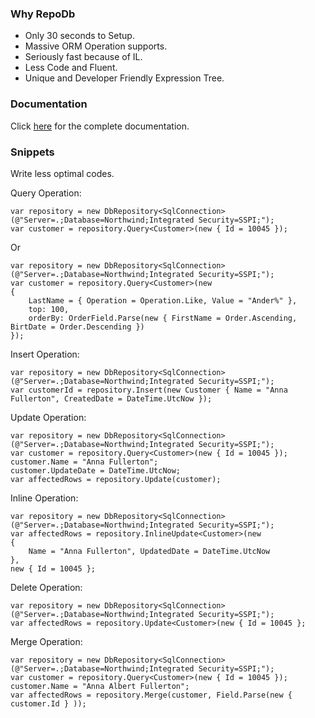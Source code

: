 ### Why RepoDb

 - Only 30 seconds to Setup.
 - Massive ORM Operation supports.
 - Seriously fast because of IL.
 - Less Code and Fluent.
 - Unique and Developer Friendly Expression Tree.

### Documentation
Click [here](https://repodb.readthedocs.io/en/latest/index.html) for the complete documentation.

### Snippets

Write less optimal codes.

Query Operation:
```
var repository = new DbRepository<SqlConnection>(@"Server=.;Database=Northwind;Integrated Security=SSPI;");
var customer = repository.Query<Customer>(new { Id = 10045 });
```
Or
```
var repository = new DbRepository<SqlConnection>(@"Server=.;Database=Northwind;Integrated Security=SSPI;");
var customer = repository.Query<Customer>(new
{
	LastName = { Operation = Operation.Like, Value = "Ander%" },
	top: 100,
	orderBy: OrderField.Parse(new { FirstName = Order.Ascending, BirtDate = Order.Descending })
});
```
Insert Operation:
```
var repository = new DbRepository<SqlConnection>(@"Server=.;Database=Northwind;Integrated Security=SSPI;");
var customerId = repository.Insert(new Customer { Name = "Anna Fullerton", CreatedDate = DateTime.UtcNow });
```
Update Operation:
```
var repository = new DbRepository<SqlConnection>(@"Server=.;Database=Northwind;Integrated Security=SSPI;");
var customer = repository.Query<Customer>(new { Id = 10045 });
customer.Name = "Anna Fullerton";
customer.UpdateDate = DateTime.UtcNow;
var affectedRows = repository.Update(customer);
```
Inline Operation:
```
var repository = new DbRepository<SqlConnection>(@"Server=.;Database=Northwind;Integrated Security=SSPI;");
var affectedRows = repository.InlineUpdate<Customer>(new
{
	Name = "Anna Fullerton", UpdatedDate = DateTime.UtcNow
},
new { Id = 10045 };
```
Delete Operation:
```
var repository = new DbRepository<SqlConnection>(@"Server=.;Database=Northwind;Integrated Security=SSPI;");
var affectedRows = repository.Update<Customer>(new { Id = 10045 };
```
Merge Operation:
```
var repository = new DbRepository<SqlConnection>(@"Server=.;Database=Northwind;Integrated Security=SSPI;");
var customer = repository.Query<Customer>(new { Id = 10045 });
customer.Name = "Anna Albert Fullerton";
var affectedRows = repository.Merge(customer, Field.Parse(new { customer.Id } ));
```